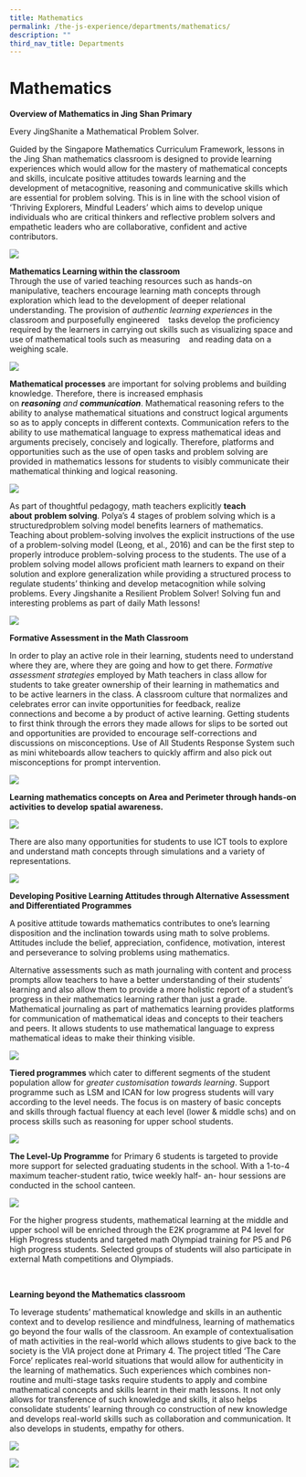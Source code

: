 ```yaml
---
title: Mathematics
permalink: /the-js-experience/departments/mathematics/
description: ""
third_nav_title: Departments
---
```

# **Mathematics**

**Overview of Mathematics in Jing Shan Primary**

Every JingShanite a Mathematical Problem Solver.

Guided by the Singapore Mathematics Curriculum Framework, lessons in the Jing Shan mathematics classroom is designed to provide learning experiences which would allow for the mastery of mathematical concepts and skills, inculcate positive attitudes towards learning and the development of metacognitive, reasoning and communicative skills which are essential for problem solving. This is in line with the school vision of ‘Thriving Explorers, Mindful Leaders’ which aims to develop unique individuals who are critical thinkers and reflective problem solvers and empathetic leaders who are collaborative, confident and active contributors.

![](/images/Math%20infographic%20updated%20110620%20(finalised).jpg)

**Mathematics Learning within the classroom**    
Through the use of varied teaching resources such as hands-on manipulative, teachers encourage learning math concepts through exploration which lead to the development of deeper relational understanding. The provision of _authentic learning experiences_ in the classroom and purposefully engineered    tasks develop the proficiency required by the learners in carrying out skills such as visualizing space and use of mathematical tools such as measuring    and reading data on a weighing scale.

![](/images/math.jpg)

**Mathematical processes** are important for solving problems and building knowledge. Therefore, there is increased emphasis on _**reasoning** and **communication**_. Mathematical reasoning refers to the ability to analyse mathematical situations and construct logical arguments so as to apply concepts in different contexts. Communication refers to the ability to use mathematical language to express mathematical ideas and arguments precisely, concisely and logically. Therefore, platforms and opportunities such as the use of open tasks and problem solving are provided in mathematics lessons for students to visibly communicate their mathematical thinking and logical reasoning.

![](/images/image004.jpg)

As part of thoughtful pedagogy, math teachers explicitly **teach about** **problem solving**. Polya’s 4 stages of problem solving which is a structuredproblem solving model benefits learners of mathematics. Teaching about problem-solving involves the explicit instructions of the use of a problem-solving model (Leong, et al., 2016) and can be the first step to properly introduce problem-solving process to the students. The use of a problem solving model allows proficient math learners to expand on their solution and explore generalization while providing a structured process to regulate students’ thinking and develop metacognition while solving problems. Every Jingshanite a Resilient Problem Solver! Solving fun and interesting problems as part of daily Math lessons!

![](/images/Problem%20Solving.jpg)

**Formative Assessment in the Math Classroom**  

In order to play an active role in their learning, students need to understand where they are, where they are going and how to get there. _Formative assessment strategies_ employed by Math teachers in class allow for students to take greater ownership of their learning in mathematics and to be active learners in the class. A classroom culture that normalizes and celebrates error can invite opportunities for feedback, realize connections and become a by product of active learning. Getting students to first think through the errors they made allows for slips to be sorted out and opportunities are provided to encourage self-corrections and discussions on misconceptions. Use of All Students Response System such as mini whiteboards allow teachers to quickly affirm and also pick out misconceptions for prompt intervention.

![](/images/Problem%20Solving%202.jpg)

**Learning mathematics concepts on Area and Perimeter through hands-on activities to develop spatial awareness.**

![](/images/Spatial%20awareness.jpg)

There are also many opportunities for students to use ICT tools to explore and understand math concepts through simulations and a variety of representations.

![](/images/D1.jpg)

**Developing Positive Learning Attitudes through Alternative Assessment and Differentiated Programmes**

A positive attitude towards mathematics contributes to one’s learning disposition and the inclination towards using math to solve problems. Attitudes include the belief, appreciation, confidence, motivation, interest and perseverance to solving problems using mathematics.

Alternative assessments such as math journaling with content and process prompts allow teachers to have a better understanding of their students’ learning and also allow them to provide a more holistic report of a student’s progress in their mathematics learning rather than just a grade. Mathematical journaling as part of mathematics learning provides platforms for communication of mathematical ideas and concepts to their teachers and peers. It allows students to use mathematical language to express mathematical ideas to make their thinking visible.

![](/images/E1.jpg)

**Tiered programmes** which cater to different segments of the student population allow for _greater customisation towards learning_. Support programme such as LSM and ICAN for low progress students will vary according to the level needs. The focus is on mastery of basic concepts and skills through factual fluency at each level (lower & middle schs) and on process skills such as reasoning for upper school students.

![](/images/sci2.jpg)

**The Level-Up Programme** for Primary 6 students is targeted to provide more support for selected graduating students in the school. With a 1-to-4 maximum teacher-student ratio, twice weekly half- an- hour sessions are conducted in the school canteen.

![](/images/Ga.jpg)

For the higher progress students, mathematical learning at the middle and upper school will be enriched through the E2K programme at P4 level for High Progress students and targeted math Olympiad training for P5 and P6 high progress students. Selected groups of students will also participate in external Math competitions and Olympiads.

 

**Learning beyond the Mathematics classroom**

To leverage students’ mathematical knowledge and skills in an authentic context and to develop resilience and mindfulness, learning of mathematics go beyond the four walls of the classroom. An example of contextualisation of math activities in the real-world which allows students to give back to the society is the VIA project done at Primary 4. The project titled ‘The Care Force’ replicates real-world situations that would allow for authenticity in the learning of mathematics. Such experiences which combines non-routine and multi-stage tasks require students to apply and combine mathematical concepts and skills learnt in their math lessons. It not only allows for transference of such knowledge and skills, it also helps consolidate students’ learning through co construction of new knowledge and develops real-world skills such as collaboration and communication. It also develops in students, empathy for others.

![](/images/Learning%20beyond%20Math%20Classroom.jpg)

![](/images/Learning%20beyond%20Math%20Classroom%202.jpg)